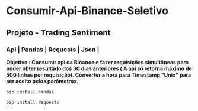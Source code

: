 # Consumir-Api-Binance-Seletivo

## Projeto - Trading Sentiment
### Api | Pandas | Requests | Json |

**Objetivo : Consumir api da Binance e fazer requisições simultâneas para poder obter resultado dos 30 dias anteriores ( A api só retorna máximo de 500 linhas por requisição). Converter a hora para Timestamp "Unix" para ser aceito pelos parâmetros.**

~~~ shell
pip install pandas
~~~

~~~ shell
pip install requests
~~~
